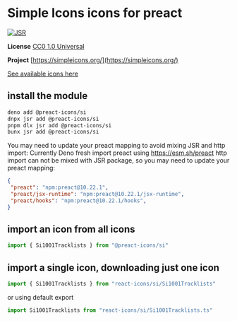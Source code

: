 # Simple Icons icons for preact

[![JSR](https://jsr.io/badges/@preact-icons/si)](https://jsr.io/@preact-icons/si)

**License** [CC0 1.0 Universal](https://creativecommons.org/publicdomain/zero/1.0/)

**Project** [https://simpleicons.org/](https://simpleicons.org/)

[See available icons here](https://react-icons.deno.dev/si)

## install the module

```bash
deno add @preact-icons/si
dnpx jsr add @preact-icons/si
pnpm dlx jsr add @preact-icons/si
bunx jsr add @preact-icons/si
```

You may need to update your preact mapping to avoid mixing JSR and http import:
Currently Deno fresh import preact using https://esm.sh/preact http import can not be mixed with JSR package, so you may need to update your preact mapping:
```json
{
 "preact": "npm:preact@10.22.1",
 "preact/jsx-runtime": "npm:preact@10.22.1/jsx-runtime",
 "preact/hooks": "npm:preact@10.22.1/hooks",
}
```

## import an icon from all icons

```ts
import { Si1001Tracklists } from "@preact-icons/si"
```

## import a single icon, downloading just one icon

```ts
import { Si1001Tracklists } from "react-icons/si/Si1001Tracklists"
```

or using default export

```ts
import Si1001Tracklists from "react-icons/si/Si1001Tracklists.ts"
```

